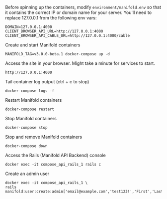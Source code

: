 Before spinning up the containers, modify `environment/manifold.env` so that it contains the correct IP or domain name for your server. You'll need to replace 127.0.0.1 from the following env vars:

```
DOMAIN=127.0.0.1:4000
CLIENT_BROWSER_API_URL=http://127.0.0.1:4000
CLIENT_BROWSER_API_CABLE_URL=http://127.0.0.1:4000/cable
```

Create and start Manifold containers
```
MANIFOLD_TAG=v3.0.0-beta.1 docker-compose up -d
```

Access the site in your browser. Might take a minute for services to start.
```
http://127.0.0.1:4000
```

Tail container log output (ctrl + c to stop)
```
docker-compose logs -f
```

Restart Manifold containers
```
docker-compose restart
```

Stop Manifold containers
```
docker-compose stop
```

Stop and remove Manifold containers
```
docker-compose down
```

Access the Rails (Manifold API Backend) console
```
docker exec -it compose_api_rails_1 rails c
```

Create an admin user
```
docker exec -it compose_api_rails_1 \
rails manifold:user:create:admin['email@example.com','test123!','First','Last']
```
